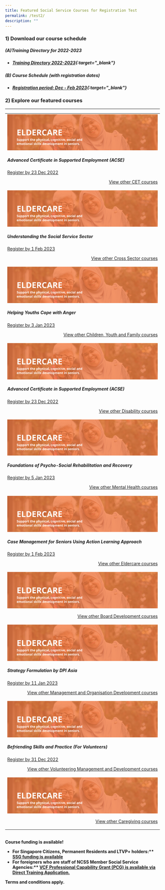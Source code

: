 ```yaml
---
title: Featured Social Service Courses for Registration Test
permalink: /test2/
description: ""
---
```

### 1) Download our course schedule

##### **(A)Training Directory for 2022-2023**
* ##### [Training Directory 2022-2023](/files/Files%20for%20Learners/FY22-Training-Directory-updated-1Sept22.pdf){:target="_blank"} 

##### **(B) Course Schedule (with registration dates)** <br>
* ##### [Registration period: Dec - Feb 2023](/files/Files%20for%20Learners/Monthly%20Featured%20Courses%20-%20Dec%20to%20Mar%202023.pdf){:target="_blank"}


### 2) Explore our featured courses

---

<table>
	<tbody><tr> <td><img src="/images/training/eldercare-v2.png" alt="Continuing"><h5>Advanced Certificate in Supported Employment (ACSE)</h5><a href="https://www.ssi.gov.sg/training/cet/">Register by 23 Dec 2022</a><p></p><p style="text-align: right;"><a href="https://www.ssi.gov.sg/training/cet/">View other CET courses</a></p></td>
		
</tr><tr> <td><img src="/images/training/eldercare-v2.png" alt="cross sector"><h5>Understanding the Social Service Sector</h5><a href="https://www.ssi.gov.sg/training/cross-sector/">Register by 1 Feb 2023</a><p></p><p style="text-align: right;"><a href="https://www.ssi.gov.sg/training/cross-sector/">View other Cross Sector courses</a></p></td>
		
</tr><tr> <td><img src="/images/training/eldercare-v2.png" alt="CYF"><h5>Helping Youths Cope with Anger</h5><a href="https://www.ssi.gov.sg/training/cyandf/">Register by 3 Jan 2023</a><p></p><p style="text-align: right;"><a href="https://www.ssi.gov.sg/training/cyandf/">View other Children, Youth and Family courses</a></p></td>

</tr><tr> <td><img src="/images/training/eldercare-v2.png" alt="disability"><h5>Advanced Certificate in Supported Employment (ACSE)</h5><a href="https://www.ssi.gov.sg/training/disability/">Register by 23 Dec 2022</a><p></p><p style="text-align: right;"><a href="https://www.ssi.gov.sg/training/disability/">View other Disability courses</a></p></td>

</tr><tr> <td><img src="/images/training/eldercare-v2.png" alt="mental"><h5>Foundations of Psycho-Social Rehabilitation and Recovery</h5><a href="https://www.ssi.gov.sg/training/mental-health/">Register by 5 Jan 2023</a><p></p><p style="text-align: right;"><a href="https://www.ssi.gov.sg/training/mental-health/">View other Mental Health courses</a></p></td>

</tr><tr> <td><img src="/images/training/eldercare-v2.png" alt="Caring and communicating with dementia and senior persons courses"><h5>Case Management for Seniors Using Action Learning Approach</h5><a href="https://www.ssi.gov.sg/training/eldercare/">Register by 1 Feb 2023</a><p></p><p style="text-align: right;"><a href="https://www.ssi.gov.sg/training/eldercare/">View other Eldercare courses</a></p></td>

</tr><tr> <td><img src="/images/training/eldercare-v2.png" alt="BOARD"><p></p><p style="text-align: right;"><a href="https://www.ssi.gov.sg/training/eldercare/">View other Board Development courses</a></p></td>
	
</tr><tr> <td><img src="/images/training/eldercare-v2.png" alt="MOD"><h5>Strategy Formulation by DPI Asia</h5><a href="https://www.ssi.gov.sg/training/management-and-organisation-development/">Register by 11 Jan 2023</a><p></p><p style="text-align: right;"><a href="https://www.ssi.gov.sg/training/management-and-organisation-development/">View other Management and Organisation Development courses</a></p></td>

</tr><tr> <td><img src="/images/training/eldercare-v2.png" alt="volunteering"><h5>Befriending Skills and Practice (For Volunteers)</h5><a href="https://www.ssi.gov.sg/training/volunteer-development-and-management/">Register by 31 Dec 2022</a><p></p><p style="text-align: right;"><a href="https://www.ssi.gov.sg/training/volunteer-development-and-management/">View other Volunteering Management and Development courses</a></p></td>

</tr><tr> <td><img src="/images/training/eldercare-v2.png" alt="caregiving"><p style="text-align: right;"><a href="https://www.ssi.gov.sg/training/caregiving/">View other Caregiving courses</a></p></td>
	</tr></tbody></table>
					
<br><b>Course funding is available!<p><b>

</b></p><ul><b>
	<li>For Singapore Citizens, Permanent Residents and LTVP+ holders:** <a href="">SSG funding is available</a><a>
		</a></li><li><a>For foreigners who are staff of NCSS Member Social Service Agencies:** </a><a href="https://www.ncss.gov.sg/grants-search/detail-page/VCFProfessionalCapabilityGrant-LocalTraining">VCF Professional Capability Grant (PCG) is available via Direct Training Application.</a><a></a></li></b></ul><b><a>

<p>Terms and conditions apply.</p><p></p></a></b></b>